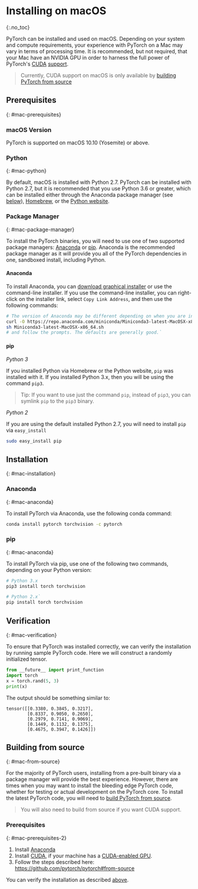 # Installing on macOS
{:.no_toc}

PyTorch can be installed and used on macOS. Depending on your system and compute requirements, your experience with PyTorch on a Mac may vary in terms of processing time. It is recommended, but not required, that your Mac have an NVIDIA GPU in order to harness the full power of PyTorch's [CUDA](https://developer.nvidia.com/cuda-zone) [support](https://pytorch.org/tutorials/beginner/blitz/tensor_tutorial.html?highlight=cuda#cuda-tensors).

> Currently, CUDA support on macOS is only available by [building PyTorch from source](#mac-from-source)

## Prerequisites
{: #mac-prerequisites}

### macOS Version

PyTorch is supported on macOS 10.10 (Yosemite) or above.

### Python
{: #mac-python}

By default, macOS is installed with Python 2.7. PyTorch can be installed with Python 2.7, but it is recommended that you use Python 3.6 or greater, which can be installed either through the Anaconda package manager (see [below](#anaconda)), [Homebrew](https://brew.sh/), or the [Python website](https://www.python.org/downloads/mac-osx/).

### Package Manager
{: #mac-package-manager}

To install the PyTorch binaries, you will need to use one of two supported package managers: [Anaconda](https://www.anaconda.com/download/#macos) or [pip](https://pypi.org/project/pip/). Anaconda is the recommended package manager as it will provide you all of the PyTorch dependencies in one, sandboxed install, including Python.

#### Anaconda

To install Anaconda, you can [download graphical installer](https://www.anaconda.com/download/#macos) or use the command-line installer. If you use the command-line installer, you can right-click on the installer link, select `Copy Link Address`, and then use the following commands:

```bash
# The version of Anaconda may be different depending on when you are installing`
curl -O https://repo.anaconda.com/miniconda/Miniconda3-latest-MacOSX-x86_64.sh
sh Miniconda3-latest-MacOSX-x86_64.sh
# and follow the prompts. The defaults are generally good.`
```

#### pip

*Python 3*

If you installed Python via Homebrew or the Python website, `pip` was installed with it. If you installed Python 3.x, then you will be using the command `pip3`.

> Tip: If you want to use just the command  `pip`, instead of `pip3`, you can symlink `pip` to the `pip3` binary.

*Python 2*

If you are using the default installed Python 2.7, you will need to install `pip` via `easy_install`

```bash
sudo easy_install pip
```

## Installation
{: #mac-installation}

### Anaconda
{: #mac-anaconda}

To install PyTorch via Anaconda, use the following conda command:

```bash
conda install pytorch torchvision -c pytorch
```

### pip
{: #mac-anaconda}

To install PyTorch via pip, use one of the following two commands, depending on your Python version:

```bash
# Python 3.x
pip3 install torch torchvision
```

```bash
# Python 2.x`
pip install torch torchvision
```

## Verification
{: #mac-verification}

To ensure that PyTorch was installed correctly, we can verify the installation by running sample PyTorch code. Here we will construct a randomly initialized tensor.

```python
from __future__ import print_function
import torch
x = torch.rand(5, 3)
print(x)
```

The output should be something similar to:

```
tensor([[0.3380, 0.3845, 0.3217],
        [0.8337, 0.9050, 0.2650],
        [0.2979, 0.7141, 0.9069],
        [0.1449, 0.1132, 0.1375],
        [0.4675, 0.3947, 0.1426]])
```

## Building from source
{: #mac-from-source}

For the majority of PyTorch users, installing from a pre-built binary via a package manager will provide the best experience. However, there are times when you may want to install the bleeding edge PyTorch code, whether for testing or actual development on the PyTorch core. To install the latest PyTorch code, you will need to [build PyTorch from source](https://github.com/pytorch/pytorch#from-source).

> You will also need to build from source if you want CUDA support.

### Prerequisites
{: #mac-prerequisites-2}

1. Install [Anaconda](#anaconda)
2. Install [CUDA](https://developer.nvidia.com/cuda-downloads), if your machine has a [CUDA-enabled GPU](https://developer.nvidia.com/cuda-gpus).
3. Follow the steps described here: https://github.com/pytorch/pytorch#from-source

You can verify the installation as described [above](#mac-verification).
